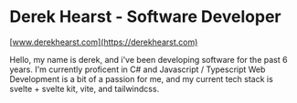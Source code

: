 # Derek Hearst - Software Developer
[www.derekhearst.com](https://derekhearst.com)

Hello, my name is derek, and i've been developing software for the past 6 years. I'm currently proficent in C# and Javascript / Typescript Web Development is a bit of a passion for me, and my current tech stack is svelte + svelte kit, vite, and tailwindcss.
